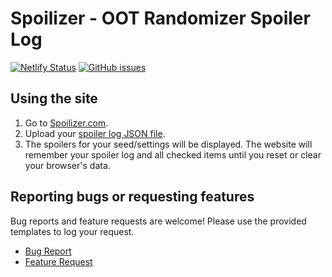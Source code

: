 # Spoilizer - OOT Randomizer Spoiler Log

[![Netlify Status](https://api.netlify.com/api/v1/badges/67e7d7ad-e338-40f3-aabd-bc718aae5204/deploy-status)](https://app.netlify.com/sites/spoilizer/deploys)
[![GitHub issues](https://img.shields.io/github/issues/amickael/spoilizer?color=red)](https://github.com/amickael/spoilizer/issues)

## Using the site
1. Go to [Spoilizer.com](https://spoilizer.com/).
2. Upload your [spoiler log JSON file](https://wiki.ootrandomizer.com/index.php?title=Frequently_Asked_Questions#How_Do_I_Find_My_Spoiler_Log_Again.3F).
3. The spoilers for your seed/settings will be displayed. The website will remember your spoiler log and all checked items until you reset or clear your browser's data.

## Reporting bugs or requesting features
Bug reports and feature requests are welcome! Please use the provided templates to log your request.
* [Bug Report](https://github.com/amickael/spoilizer/issues/new?template=bug_report.md)
* [Feature Request](https://github.com/amickael/spoilizer/issues/new?template=feature_request.md)
